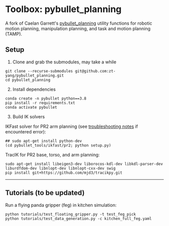 # Toolbox: pybullet_planning

A fork of Caelan Garrett's [pybullet_planning](https://github.com/caelan/pybullet-planning) utility functions for robotic motion planning, manipulation planning, and task and motion planning (TAMP).

## Setup

1. Clone and grab the submodules, may take a while

```shell
git clone --recurse-submodules git@github.com:zt-yang/pybullet_planning.git
cd pybullet_planning
```

2. Install dependencies

```shell
conda create -n pybullet python==3.8
pip install -r requirements.txt
conda activate pybullet
```

3. Build IK solvers

IKFast solver for PR2 arm planning (see [troubleshooting notes](pybullet_tools/ikfast/troubleshooting.md) if encountered error):

```shell
## sudo apt-get install python-dev
(cd pybullet_tools/ikfast/pr2; python setup.py)
```

TracIK for PR2 base, torso, and arm planning:

```shell
sudo apt-get install libeigen3-dev liborocos-kdl-dev libkdl-parser-dev liburdfdom-dev libnlopt-dev libnlopt-cxx-dev swig
pip install git+https://github.com/mjd3/tracikpy.git
```

---

## Tutorials (to be updated)

Run a flying panda gripper (feg) in kitchen simulation:
```shell
python tutorials/test_floating_gripper.py -t test_feg_pick
python tutorials/test_data_generation.py -c kitchen_full_feg.yaml
```
